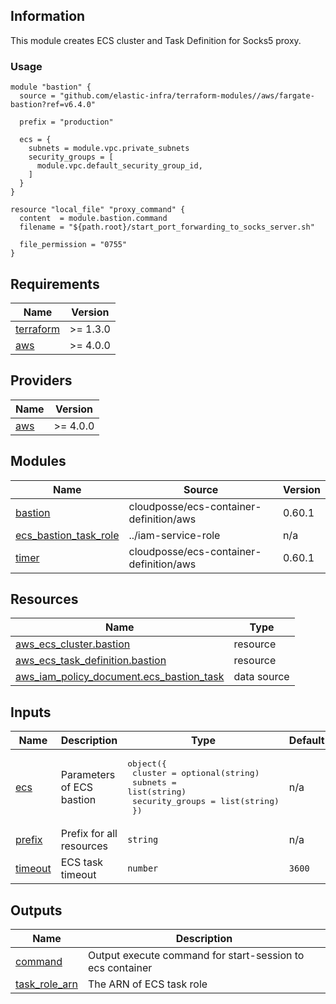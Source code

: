 <!-- BEGINNING OF PRE-COMMIT-TERRAFORM DOCS HOOK -->
## Information

This module creates ECS cluster and Task Definition for Socks5 proxy.

### Usage

```hcl
module "bastion" {
  source = "github.com/elastic-infra/terraform-modules//aws/fargate-bastion?ref=v6.4.0"

  prefix = "production"

  ecs = {
    subnets = module.vpc.private_subnets
    security_groups = [
      module.vpc.default_security_group_id,
    ]
  }
}

resource "local_file" "proxy_command" {
  content  = module.bastion.command
  filename = "${path.root}/start_port_forwarding_to_socks_server.sh"

  file_permission = "0755"
}
```

## Requirements

| Name | Version |
|------|---------|
| <a name="requirement_terraform"></a> [terraform](#requirement\_terraform) | >= 1.3.0 |
| <a name="requirement_aws"></a> [aws](#requirement\_aws) | >= 4.0.0 |

## Providers

| Name | Version |
|------|---------|
| <a name="provider_aws"></a> [aws](#provider\_aws) | >= 4.0.0 |

## Modules

| Name | Source | Version |
|------|--------|---------|
| <a name="module_bastion"></a> [bastion](#module\_bastion) | cloudposse/ecs-container-definition/aws | 0.60.1 |
| <a name="module_ecs_bastion_task_role"></a> [ecs\_bastion\_task\_role](#module\_ecs\_bastion\_task\_role) | ../iam-service-role | n/a |
| <a name="module_timer"></a> [timer](#module\_timer) | cloudposse/ecs-container-definition/aws | 0.60.1 |

## Resources

| Name | Type |
|------|------|
| [aws_ecs_cluster.bastion](https://registry.terraform.io/providers/hashicorp/aws/latest/docs/resources/ecs_cluster) | resource |
| [aws_ecs_task_definition.bastion](https://registry.terraform.io/providers/hashicorp/aws/latest/docs/resources/ecs_task_definition) | resource |
| [aws_iam_policy_document.ecs_bastion_task](https://registry.terraform.io/providers/hashicorp/aws/latest/docs/data-sources/iam_policy_document) | data source |

## Inputs

| Name | Description | Type | Default | Required |
|------|-------------|------|---------|:--------:|
| <a name="input_ecs"></a> [ecs](#input\_ecs) | Parameters of ECS bastion | <pre>object({<br>    cluster         = optional(string)<br>    subnets         = list(string)<br>    security_groups = list(string)<br>  })</pre> | n/a | yes |
| <a name="input_prefix"></a> [prefix](#input\_prefix) | Prefix for all resources | `string` | n/a | yes |
| <a name="input_timeout"></a> [timeout](#input\_timeout) | ECS task timeout | `number` | `3600` | no |

## Outputs

| Name | Description |
|------|-------------|
| <a name="output_command"></a> [command](#output\_command) | Output execute command for start-session to ecs container |
| <a name="output_task_role_arn"></a> [task\_role\_arn](#output\_task\_role\_arn) | The ARN of ECS task role |

<!-- END OF PRE-COMMIT-TERRAFORM DOCS HOOK -->
